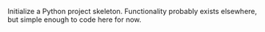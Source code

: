 Initialize a Python project skeleton. Functionality probably exists elsewhere, but simple enough to code here for now.
